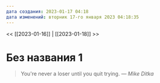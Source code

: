```yaml
---
дата создания: 2023-01-17 04:18
дата изменений: вторник 17-го января 2023 04:18:35
---
```


<< [[2023-01-16]] | [[2023-01-18]] >>

# Без названия 1

> You're never a loser until you quit trying.
> — <cite>Mike Ditka</cite>